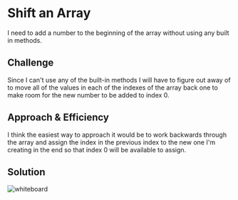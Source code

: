 # Shift an Array
I need to add a number to the beginning of the array without using any built in methods.

## Challenge
Since I can't use any of the built-in methods I will have to figure out away of to move all of the values in each of the indexes of the array back one to make room for the new number to be added to index 0.

## Approach & Efficiency
I think the easiest way to approach it would be to work backwards through the array and assign the index in the previous index to the new one I'm creating in the end so that index 0 will be available to assign.

## Solution
![whiteboard](assets/whiteboard.jpg)